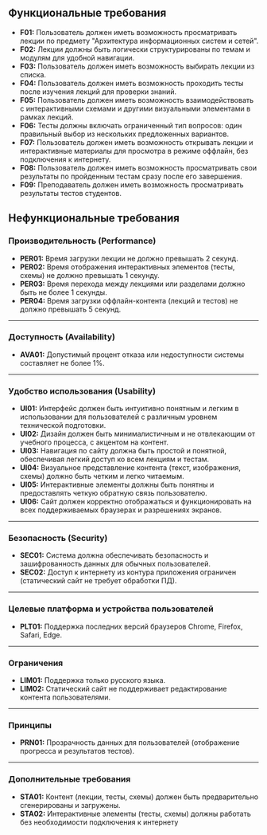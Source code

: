 ## **Функциональные требования**

- **F01:** Пользователь должен иметь возможность просматривать лекции по предмету "Архитектура информационных систем и сетей".
- **F02:** Лекции должны быть логически структурированы по темам и модулям для удобной навигации.
- **F03:** Пользователь должен иметь возможность выбирать лекции из списка.
- **F04:** Пользователь должен иметь возможность проходить тесты после изучения лекций для проверки знаний.
- **F05:** Пользователь должен иметь возможность взаимодействовать с интерактивными схемами и другими визуальными элементами в рамках лекций.
- **F06:** Тесты должны включать ограниченный тип вопросов: один правильный выбор из нескольких предложенных вариантов.
- **F07:** Пользователь должен иметь возможность открывать лекции и интерактивные материалы для просмотра в режиме оффлайн, без подключения к интернету.
- **F08:** Пользователь должен иметь возможность просматривать свои результаты по пройденным тестам сразу после его завершения.
- **F09:** Преподаватель должен иметь возможность просматривать результаты тестов студентов.


## **Нефункциональные требования**

### **Производительность (Performance)**

- **PER01:** Время загрузки лекции не должно превышать 2 секунд.
- **PER02:** Время отображения интерактивных элементов (тесты, схемы) не должно превышать 1 секунду.
- **PER03:** Время перехода между лекциями или разделами должно быть не более 1 секунды.
- **PER04:** Время загрузки оффлайн-контента (лекций и тестов) не должно превышать 5 секунд.


---

### **Доступность (Availability)**

- **AVA01:** Допустимый процент отказа или недоступности системы составляет не более 1%.

---

### Удобство использования (Usability)

- **UI01:** Интерфейс должен быть интуитивно понятным и легким в использовании для пользователей с различным уровнем технической подготовки.
- **UI02:** Дизайн должен быть минималистичным и не отвлекающим от учебного процесса, с акцентом на контент.
- **UI03:** Навигация по сайту должна быть простой и понятной, обеспечивая легкий доступ ко всем лекциям и тестам.
- **UI04:** Визуальное представление контента (текст, изображения, схемы) должно быть четким и легко читаемым.
- **UI05:** Интерактивные элементы должны быть понятны и предоставлять четкую обратную связь пользователю.
- **UI06:** Сайт должен корректно отображаться и функционировать на всех поддерживаемых браузерах и разрешениях экранов.

---

### **Безопасность (Security)**

- **SEC01:** Система должна обеспечивать безопасность и зашифрованность данных для обычных пользователей.
- **SEC02:** Доступ к интернету из контура приложения ограничен (статический сайт не требует обработки ПД).

---

### **Целевые платформа и устройства пользователей**

- **PLT01:** Поддержка последних версий браузеров Chrome, Firefox, Safari, Edge.

---

### **Ограничения**

- **LIM01:** Поддержка только русского языка.
- **LIM02:** Статический сайт не поддерживает редактирование контента пользователями.

---

### **Принципы**

- **PRN01:** Прозрачность данных для пользователей (отображение прогресса и результатов тестов).

---

### **Дополнительные требования**

- **STA01:** Контент (лекции, тесты, схемы) должен быть предварительно сгенерированы и загружены.
- **STA02:** Интерактивные элементы (тесты, схемы) должны работать без необходимости подключения к интернету
